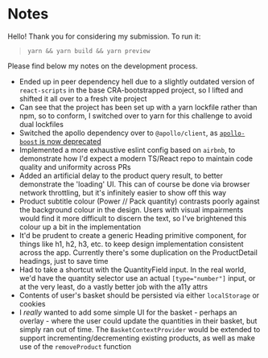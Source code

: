 # Notes

Hello! Thank you for considering my submission. To run it:

> `yarn && yarn build && yarn preview`

Please find below my notes on the development process.

- Ended up in peer dependency hell due to a slightly outdated version of `react-scripts` in the base CRA-bootstrapped project, so I lifted and shifted it all over to a fresh vite project
- Can see that the project has been set up with a yarn lockfile rather than npm, so to conform, I switched over to yarn for this challenge to avoid dual lockfiles
- Switched the apollo dependency over to `@apollo/client`, as [`apollo-boost` is now deprecated](https://www.apollographql.com/docs/react/migrating/apollo-client-3-migration/#apollo-boost)
- Implemented a more exhaustive eslint config based on `airbnb`, to demonstrate how I'd expect a modern TS/React repo to maintain code quality and uniformity across PRs
- Added an artificial delay to the product query result, to better demonstrate the 'loading' UI. This can of course be done via browser network throttling, but it's infinitely easier to show off this way
- Product subtitle colour (Power // Pack quantity) contrasts poorly against the background colour in the design. Users with visual impairments would find it more difficult to discern the text, so I've brightened this colour up a bit in the implementation
- It'd be prudent to create a generic Heading primitive component, for things like h1, h2, h3, etc. to keep design implementation consistent across the app. Currently there's some duplication on the ProductDetail headings, just to save time
- Had to take a shortcut with the QuantityField input. In the real world, we'd have the quantity selector use an actual `[type="number"]` input, or at the very least, do a vastly better job with the a11y attrs
- Contents of user's basket should be persisted via either `localStorage` or cookies
- I _really_ wanted to add some simple UI for the basket - perhaps an overlay - where the user could update the quantities in their basket, but simply ran out of time. The `BasketContextProvider` would be extended to support incrementing/decrementing existing products, as well as make use of the `removeProduct` function
